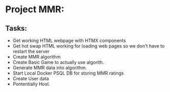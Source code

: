 # Project MMR: #

## Tasks:
- Get working HTML webpage with HTMX components
- Get hot swap HTML working for loading web pages so we don't have to restart the server
- Create MMR algorithm
- Create Basic Game to actually use algorith.
- Generate MMR data into algorithm.
- Start Local Docker PSQL DB for storing MMR ratings
- Create User data
- Pontentially Host. 
